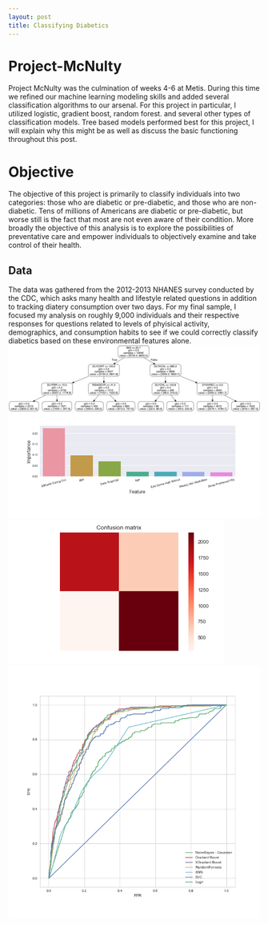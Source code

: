 ```yaml
---
layout: post
title: Classifying Diabetics
---
```


# Project-McNulty
Project McNulty was the culmination of weeks 4-6 at Metis. During this time we refined our machine learning modeling skills and added several classification algorithms to our arsenal. For this project in particular, I utilized logistic, gradient boost, random forest. and several other types of classification models. Tree based models performed best for this project, I will explain why this might be as well as discuss the basic functioning throughout this post. 

# Objective 
The objective of this project is primarily to classify individuals into two categories: those who are diabetic or pre-diabetic, and those who are non-diabetic. Tens of millions of Americans are diabetic or pre-diabetic, but worse still is the fact that most are not even aware of their condition. More broadly the objective of this analysis is to explore the possibilities of preventative care and empower individuals to objectively examine and take control of their health. 

## Data 
The data was gathered from the 2012-2013 NHANES survey conducted by the CDC, which asks many health and lifestyle related questions in addition to tracking diatery consumption over two days. For my final sample, I focused my analysis on roughly 9,000 individuals and their respective responses for questions related to levels of phyisical activity, demographics, and consumption habits to see if we could correctly classify diabetics based on these environmental features alone.
![Fig 1](/images/Project3_Diabetes/Dtree.png)
![Fig 2](/images/Project3_Diabetes/Features.png)
![Fig 3](/images/Project3_Diabetes/GB_cm.png)
![Fig 4](/images/Project3_Diabetes/RocCurve.png)


